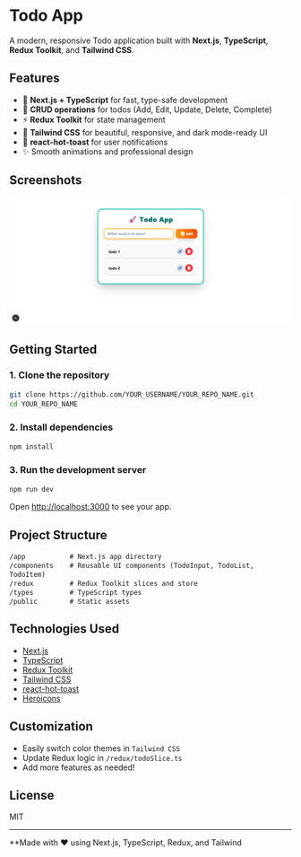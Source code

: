 # Todo App

A modern, responsive Todo application built with **Next.js**, **TypeScript**, **Redux Toolkit**, and **Tailwind CSS**.

## Features

- 🚀 **Next.js + TypeScript** for fast, type-safe development
- 📝 **CRUD operations** for todos (Add, Edit, Update, Delete, Complete)
- ⚡ **Redux Toolkit** for state management
- 🎨 **Tailwind CSS** for beautiful, responsive, and dark mode-ready UI
- 🔔 **react-hot-toast** for user notifications
- ✨ Smooth animations and professional design

## Screenshots

![Todo App Screenshot](./public/Screenshot.png) <!-- Add your screenshot if available -->

## Getting Started

### 1. Clone the repository

```sh
git clone https://github.com/YOUR_USERNAME/YOUR_REPO_NAME.git
cd YOUR_REPO_NAME
```

### 2. Install dependencies

```sh
npm install
```

### 3. Run the development server

```sh
npm run dev
```

Open [http://localhost:3000](http://localhost:3000) to see your app.

## Project Structure

```
/app           # Next.js app directory
/components    # Reusable UI components (TodoInput, TodoList, TodoItem)
/redux         # Redux Toolkit slices and store
/types         # TypeScript types
/public        # Static assets
```

## Technologies Used

- [Next.js](https://nextjs.org/)
- [TypeScript](https://www.typescriptlang.org/)
- [Redux Toolkit](https://redux-toolkit.js.org/)
- [Tailwind CSS](https://tailwindcss.com/)
- [react-hot-toast](https://react-hot-toast.com/)
- [Heroicons](https://heroicons.com/)

## Customization

- Easily switch color themes in `Tailwind CSS`
- Update Redux logic in `/redux/todoSlice.ts`
- Add more features as needed!

## License

MIT

---

**Made with ❤️ using Next.js, TypeScript, Redux, and Tailwind